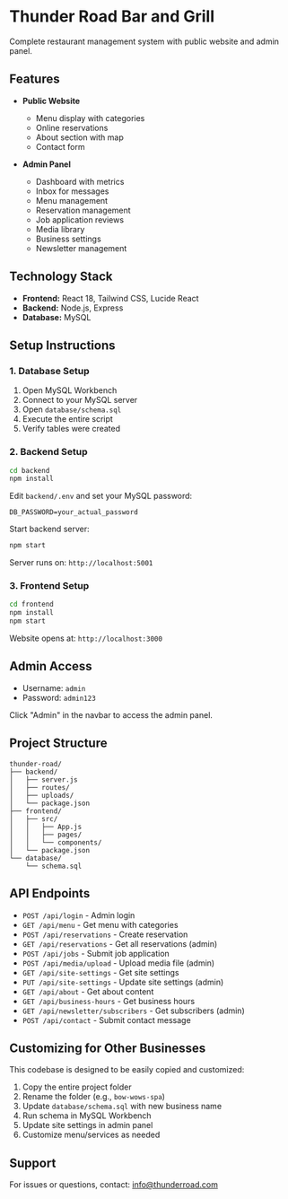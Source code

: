 # Thunder Road Bar and Grill

Complete restaurant management system with public website and admin panel.

## Features

- **Public Website**
  - Menu display with categories
  - Online reservations
  - About section with map
  - Contact form
  
- **Admin Panel**
  - Dashboard with metrics
  - Inbox for messages
  - Menu management
  - Reservation management
  - Job application reviews
  - Media library
  - Business settings
  - Newsletter management

## Technology Stack

- **Frontend:** React 18, Tailwind CSS, Lucide React
- **Backend:** Node.js, Express
- **Database:** MySQL

## Setup Instructions

### 1. Database Setup

1. Open MySQL Workbench
2. Connect to your MySQL server
3. Open `database/schema.sql`
4. Execute the entire script
5. Verify tables were created

### 2. Backend Setup

```bash
cd backend
npm install
```

Edit `backend/.env` and set your MySQL password:
```
DB_PASSWORD=your_actual_password
```

Start backend server:
```bash
npm start
```

Server runs on: `http://localhost:5001`

### 3. Frontend Setup

```bash
cd frontend
npm install
npm start
```

Website opens at: `http://localhost:3000`

## Admin Access

- Username: `admin`
- Password: `admin123`

Click "Admin" in the navbar to access the admin panel.

## Project Structure

```
thunder-road/
├── backend/
│   ├── server.js
│   ├── routes/
│   ├── uploads/
│   └── package.json
├── frontend/
│   ├── src/
│   │   ├── App.js
│   │   ├── pages/
│   │   └── components/
│   └── package.json
└── database/
    └── schema.sql
```

## API Endpoints

- `POST /api/login` - Admin login
- `GET /api/menu` - Get menu with categories
- `POST /api/reservations` - Create reservation
- `GET /api/reservations` - Get all reservations (admin)
- `POST /api/jobs` - Submit job application
- `POST /api/media/upload` - Upload media file (admin)
- `GET /api/site-settings` - Get site settings
- `PUT /api/site-settings` - Update site settings (admin)
- `GET /api/about` - Get about content
- `GET /api/business-hours` - Get business hours
- `GET /api/newsletter/subscribers` - Get subscribers (admin)
- `POST /api/contact` - Submit contact message

## Customizing for Other Businesses

This codebase is designed to be easily copied and customized:

1. Copy the entire project folder
2. Rename the folder (e.g., `bow-wows-spa`)
3. Update `database/schema.sql` with new business name
4. Run schema in MySQL Workbench
5. Update site settings in admin panel
6. Customize menu/services as needed

## Support

For issues or questions, contact: info@thunderroad.com
